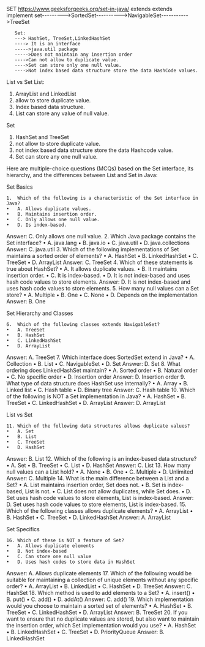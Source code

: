    SET
       https://www.geeksforgeeks.org/set-in-java/
          extends            extends                implement
       set--------->SortedSet---------->NavigableSet----------->TreeSet


       Set:
       ---> HashSet, TreeSet,LinkedHashSet
       ----> It is an interface
       ----->java.util package
       ----->Does not maintain any insertion order
       ---->Can not allow to duplicate value.
       ---->Set can store only one null value.
       ---->Not index based data structure store the data HashCode values.




List vs Set
List:
1. ArrayList and LinkedList
2. allow to store duplicate value.
3. Index based data structure.
4. List can store any value of null value.

Set

1. HashSet and TreeSet
2. not allow to store duplicate value.
3. not index based data structure store the data Hashcode value.
4. Set can store any one null value.

Here are multiple-choice questions (MCQs) based on the Set interface, its hierarchy, and the differences between List and Set in Java:

Set Basics

	1.	Which of the following is a characteristic of the Set interface in Java?
	•	A. Allows duplicate values.
	•	B. Maintains insertion order.
	•	C. Only allows one null value.
	•	D. Is index-based.
Answer: C. Only allows one null value.
2.	Which Java package contains the Set interface?
•	A. java.lang
•	B. java.io
•	C. java.util
•	D. java.collections
Answer: C. java.util
3.	Which of the following implementations of Set maintains a sorted order of elements?
•	A. HashSet
•	B. LinkedHashSet
•	C. TreeSet
•	D. ArrayList
Answer: C. TreeSet
4.	Which of these statements is true about HashSet?
•	A. It allows duplicate values.
•	B. It maintains insertion order.
•	C. It is index-based.
•	D. It is not index-based and uses hash code values to store elements.
Answer: D. It is not index-based and uses hash code values to store elements.
5.	How many null values can a Set store?
•	A. Multiple
•	B. One
•	C. None
•	D. Depends on the implementation
Answer: B. One

Set Hierarchy and Classes

	6.	Which of the following classes extends NavigableSet?
	•	A. TreeSet
	•	B. HashSet
	•	C. LinkedHashSet
	•	D. ArrayList
Answer: A. TreeSet
7.	Which interface does SortedSet extend in Java?
•	A. Collection
•	B. List
•	C. NavigableSet
•	D. Set
Answer: D. Set
8.	What ordering does LinkedHashSet maintain?
•	A. Sorted order
•	B. Natural order
•	C. No specific order
•	D. Insertion order
Answer: D. Insertion order
9.	What type of data structure does HashSet use internally?
•	A. Array
•	B. Linked list
•	C. Hash table
•	D. Binary tree
Answer: C. Hash table
10.	Which of the following is NOT a Set implementation in Java?
•	A. HashSet
•	B. TreeSet
•	C. LinkedHashSet
•	D. ArrayList
Answer: D. ArrayList

List vs Set

	11.	Which of the following data structures allows duplicate values?
	•	A. Set
	•	B. List
	•	C. TreeSet
	•	D. HashSet
Answer: B. List
12.	Which of the following is an index-based data structure?
•	A. Set
•	B. TreeSet
•	C. List
•	D. HashSet
Answer: C. List
13.	How many null values can a List hold?
•	A. None
•	B. One
•	C. Multiple
•	D. Unlimited
Answer: C. Multiple
14.	What is the main difference between a List and a Set?
•	A. List maintains insertion order, Set does not.
•	B. Set is index-based, List is not.
•	C. List does not allow duplicates, while Set does.
•	D. Set uses hash code values to store elements, List is index-based.
Answer: D. Set uses hash code values to store elements, List is index-based.
15.	Which of the following classes allows duplicate elements?
•	A. ArrayList
•	B. HashSet
•	C. TreeSet
•	D. LinkedHashSet
Answer: A. ArrayList

Set Specifics

	16.	Which of these is NOT a feature of Set?
	•	A. Allows duplicate elements
	•	B. Not index-based
	•	C. Can store one null value
	•	D. Uses hash codes to store data in HashSet
Answer: A. Allows duplicate elements
17.	Which of the following would be suitable for maintaining a collection of unique elements without any specific order?
•	A. ArrayList
•	B. LinkedList
•	C. HashSet
•	D. TreeSet
Answer: C. HashSet
18.	Which method is used to add elements to a Set?
•	A. insert()
•	B. put()
•	C. add()
•	D. addAt()
Answer: C. add()
19.	Which implementation would you choose to maintain a sorted set of elements?
•	A. HashSet
•	B. TreeSet
•	C. LinkedHashSet
•	D. ArrayList
Answer: B. TreeSet
20.	If you want to ensure that no duplicate values are stored, but also want to maintain the insertion order, which Set implementation would you use?
•	A. HashSet
•	B. LinkedHashSet
•	C. TreeSet
•	D. PriorityQueue
Answer: B. LinkedHashSet
